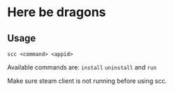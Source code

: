# Here be dragons


## Usage 
```scc <command> <appid>```

Available commands are: ```install``` ```uninstall``` and ```run```

Make sure steam client is not running before using scc.

